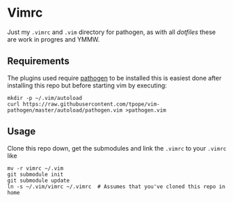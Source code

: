 # Vimrc #

Just my `.vimrc` and `.vim` directory for pathogen, as with all _dotfiles_ these are
work in progres and YMMW.

## Requirements ##

The plugins used require [pathogen](https://github.com/tpope/vim-pathogen) to be installed
this is easiest done after installing this repo but before starting vim by executing:

```
mkdir -p ~/.vim/autoload
curl https://raw.githubusercontent.com/tpope/vim-pathogen/master/autoload/pathogen.vim >pathogen.vim
```

## Usage ##

Clone this repo down, get the submodules and link the `.vimrc` to your `.vimrc` like
```
mv -r vimrc ~/.vim
git submodule init
git submodule update
ln -s ~/.vim/vimrc ~/.vimrc  # Assumes that you've cloned this repo in home
```

